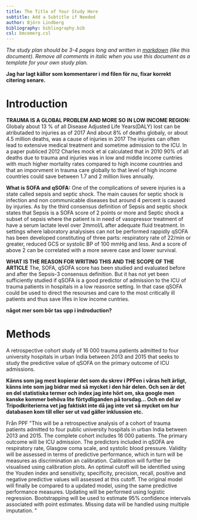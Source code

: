 ```yaml
---
title: The Title of Your Study Here
subtitle: Add a Subtitle if Needed
author: Björn Lindberg
bibliography: bibliography.bib
csl: bmcemerg.csl
---
```


*The study plan should be 3-4 pages long and written in
[markdown](https://rmarkdown.rstudio.com/) (like this
document). Remove all comments in italic when you use this document as
a template for your own study plan.* 

__Jag har lagt källor som kommentarer i md filen för nu, fixar korrekt citering senare.__

Introduction
============


__TRAUMA IS A GLOBAL PROBLEM AND MORE SO IN LOW INCOME REGION:__ Globaly about 13 % of all Disease Adjusted Life Years(DALY) lost can be atributaded to injuries as of 2017 <!--(Global, regional, and national disability-adjusted life-years (DALYs) for 359 diseases and injuries and healthy life expectancy (HALE) for 195 countries and territories, 1990–2017: a systematic analysis for the Global Burden of Disease Study 2017, the lancet)--> And about 8% of deaths globaly, or about 4.5 million deaths, was a cause of injuries in 2017 <!-- https://www.thelancet.com/lancet/visualisations/gbd-compare --> The injuries can often lead to extensive medical treatment and sometime admission to the ICU. In a paper publiced 2012 Charles mock et al calculated that in 2010 90% of all deaths due to trauma and injuries was in low and middle income cuntries with much higher mortality rates compared to high income countries and that an imporvment in trauma care globally to that level of high income countries could save between 1.7 and 2 million lives annually. <!-- (An Estimate of the Number of Lives that Could be Saved through Improvements in Trauma Care Globally, World jurnal of surgery 2012) -->

__What is SOFA and qSOFA:__ One of the complications of severe injuries is a state called sepsis and septic shock. The main causes for septic shock is infection and non communicable diseases but around 4 percent is caused by injuries. <!-- Global, regional, and national sepsis incidence and mortality, 1990–2017: analysis for the Global Burden of Disease Study, the lancet -->  As by the third consensus definition of Sepsis and septic shock states that Sepsis is a SOFA score of 2 points or more and Septic shock a subset of sepsis where the patient is in need of vasopressor treatment of have a serum lactate level over 2mmol/L after adequate fluid treatment. In settings where laboratory analysises can not be performed rappidly qSOFA has been developed constituting of three parts: respiratory rate of 22/min or greater, reduced GCS or systolic BP of 100 mmHg and less. And a score of above 2 can be correlated with a more severe case and lower survival.  <!--The Third International Consensus Definitions for Sepsis and Septic Shock (Sepsis-3), JAMA 2016 --> <!-- Developing a New Definition and Assessing New Clinical Criteria for Septic Shock, JAMA 2016 --> <!-- Assessment of Clinical Criteria for Sepsis, JAMA 2016 -->

__WHAT IS THE REASON FOR WRITING THIS AND THE SCOPE OF THE ARTICLE__ The, SOFA, qSOFA score has been studied and evaluated before and after the Sepsis-3 consensus definition. But it has not yet been sufficiently studied if qSOFA is a good predictor of admission to the ICU of trauma patients in hospitals in a low reasorce setting. In that case qSOFA could be used to direct the resourses and care to the most critically ill patients and thus save lifes in low income cuntries. <!--Källor?? samma som ovan?-->

__något mer som bör tas upp i indroduction?__

<!--*The background/introduction should summarise the scope of the problem,
what is known about the problem, what is not known, what specific
knowledge gap the study is supposed to fill and why this is
important. It should end be stating the aim of the study. The
background should be 4-5 paragraphs long and each paragraph should be
between 3-5 sentences. Strive to make the paragraphs about the same
length.* -->

<!--*bibliography.bib includes an example reference. Add additional
references in that file as bibtex entries and cite as
[@Courvoisier2011].*-->

<!--*bmcemerg.csl is a citation style language file that governs how 
citations and the reference list will be formatted. Leave as it is.* -->

Methods
=======

A retrospective cohort study of 16 000 trauma patients admitted to four university hospitals in urban India between 2013 and 2015 that seeks to study the predictive value of qSOFA on the primary outcome of ICU admissions. 

__Känns som jag mest kopierar det som du skrev i PPFen i våras helt ärligt, känns inte som jag bidrar med så mycket i den här delen. Och sen är det en del statistiska termer och index jag inte hört om, ska google men kanske kommer behöva lite förtydliganden på torsdag... Och en del av Tripodkriterierna vet jag faktiskt inte då jag inte vet så mycket om hur databasen kom till eller ser ut vad gäller inklussion etc.__

Från PPF "This will be a retrospective analysis of a cohort of trauma patients admitted to four public university hospitals in urban India between 2013 and 2015. The complete cohort includes 16 000 patients. The primary outcome will be ICU admission. The predictors included in qSOFA are respiratory rate, Glasgow coma scale, and systolic blood pressure. Validity will be assessed in terms of predictive performance, which in turn will be measures as discrimination an calibration. Calibration will further be visualised using calibration plots. An optimal cutoff will be identified using the Youden index and sensitivity, specificity, precision, recall, positive and negative predictive values will assessed at this cutoff. The original model will finally be compared to a updated model, using the same predictive performance measures. Updating will be performed using logistic regression. Bootstrapping will be used to estimate 95% confidence intervals associated with point estimates. Missing data will be handled using multiple imputation. "


<!--*Refer to the appropriate reporting guideline for details. If you are
developing, updating or validating a clinical prediction model then
use
[TRIPOD](https://www.equator-network.org/reporting-guidelines/tripod-statement/). If
you are conducting an observational study, for example a cohort or
case control study in which you assess associations between some
exposure and an outcome then use
[STROBE](https://www.equator-network.org/reporting-guidelines/strobe/).*-->

